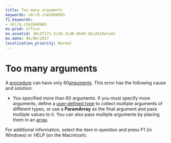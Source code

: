 ```yaml
---
title: Too many arguments
keywords: vblr6.chm1040065
f1_keywords:
- vblr6.chm1040065
ms.prod: office
ms.assetid: 38c3f171-5c16-3c48-0548-5bc2610afa41
ms.date: 06/08/2017
localization_priority: Normal
---
```



# Too many arguments

A [procedure](../../Glossary/vbe-glossary.md#procedure) can have only 60[arguments](../../Glossary/vbe-glossary.md#argument). This error has the following cause and solution:



- You specified more than 60 arguments. If you must specify more arguments, define a [user-defined type](../../Glossary/vbe-glossary.md#user-defined-type) to collect multiple arguments of different types, or use a **ParamArray** as the final argument and pass multiple values to it. You can also pass multiple arguments by placing them in an [array](../../Glossary/vbe-glossary.md#array).
    

For additional information, select the item in question and press F1 (in Windows) or HELP (on the Macintosh).

